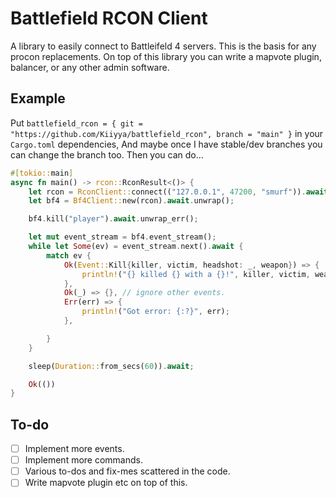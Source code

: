 # Battlefield RCON Client
A library to easily connect to Battleifeld 4 servers.
This is the basis for any procon replacements.
On top of this library you can write a mapvote plugin, balancer, or any other admin software.

## Example

Put `battlefield_rcon = { git = "https://github.com/Kiiyya/battlefield_rcon", branch = "main" }` in your `Cargo.toml` dependencies,
And maybe once I have stable/dev branches you can change the branch too. Then you can do...

```rust
#[tokio::main]
async fn main() -> rcon::RconResult<()> {
    let rcon = RconClient::connect(("127.0.0.1", 47200, "smurf")).await?;
    let bf4 = Bf4Client::new(rcon).await.unwrap();

    bf4.kill("player").await.unwrap_err();

    let mut event_stream = bf4.event_stream();
    while let Some(ev) = event_stream.next().await {
        match ev {
            Ok(Event::Kill{killer, victim, headshot: _, weapon}) => {
                println!("{} killed {} with a {}!", killer, victim, weapon);
            },
            Ok(_) => {}, // ignore other events.
            Err(err) => {
                println!("Got error: {:?}", err);
            },

        }
    }

    sleep(Duration::from_secs(60)).await;

    Ok(())
}
```

## To-do
- [ ] Implement more events.
- [ ] Implement more commands.
- [ ] Various to-dos and fix-mes scattered in the code.
- [ ] Write mapvote plugin etc on top of this.
